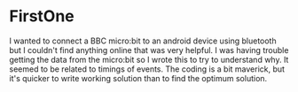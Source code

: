 # FirstOne

I wanted to connect a BBC micro:bit to an android device using bluetooth but I couldn't find anything online that was very helpful. I was having trouble getting the data from the micro:bit so I wrote this to try to understand why.  It seemed to be related to timings of events.
The coding is a bit maverick, but it's quicker to write working solution than to find the optimum solution.

